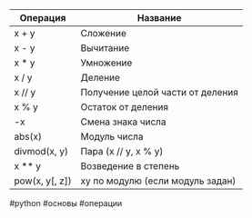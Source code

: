 
Операция | Название
----------------|-------------
x + y|Сложение
x - y|Вычитание
x * y|Умножение
x / y|Деление
x // y|Получение целой части от деления
x % y|Остаток от деления
-x|Смена знака числа
abs(x)|Модуль числа
divmod(x, y)|Пара (x // y, x % y)
x ** y|Возведение в степень
pow(x, y[, z])|xy по модулю (если модуль задан)

#python #основы #операции